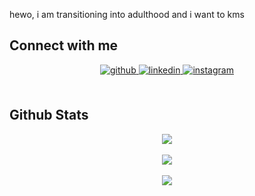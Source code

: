   
hewo, i am transitioning into adulthood and i want to kms
<br/>  


## Connect with me  
<div align="center">
<a href="https://github.com/DerylFeyza" target="_blank">
<img src=https://img.shields.io/badge/github-%2324292e.svg?&style=for-the-badge&logo=github&logoColor=white alt=github style="margin-bottom: 5px;" />
</a>
<a href="https://linkedin.com/in/deryl-feyza-091a11296" target="_blank">
<img src=https://img.shields.io/badge/linkedin-%231E77B5.svg?&style=for-the-badge&logo=linkedin&logoColor=white alt=linkedin style="margin-bottom: 5px;" />
</a>
<a href="https://instagram.com/derylfeyza" target="_blank">
<img src=https://img.shields.io/badge/instagram-%23000000.svg?&style=for-the-badge&logo=instagram&logoColor=white alt=instagram style="margin-bottom: 5px;" />
</a>  
</div>  
  

<br/>  


## Github Stats  
<div align="center"><img src="https://github-readme-stats.vercel.app/api?username=DerylFeyza&show_icons=true&count_private=true&hide_border=true" align="center" /></div>  

<br/>  

<div align="center"><img src="[[https://spotify-github-profile.vercel.app/api/view.svg?uid=k1qns99m9x1wwrrn1d2glwuq0&redirect=true][https://spotify-github-profile.vercel.app/api/view.svg?uid=k1qns99m9x1wwrrn1d2glwuq0&cover_image=true&theme=default&show_offline=true&background_color=121212&interchange=true&bar_color_cover=false" /></div>  

<br/>  

<div align="center">
<img src="https://komarev.com/ghpvc/?username=DerylFeyza&&style=flat-square" align="center" />
</div>  

<br />
